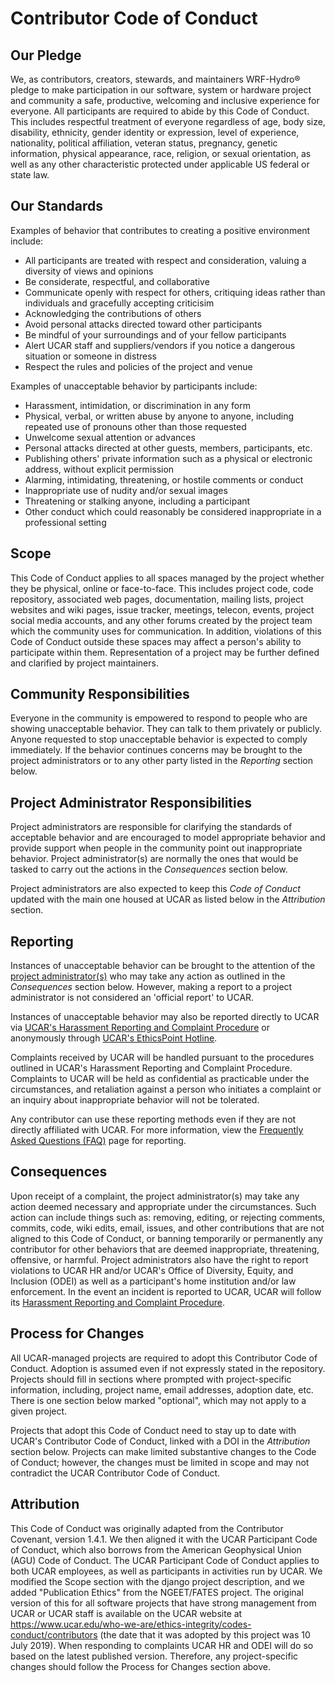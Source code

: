 # Contributor Code of Conduct

## Our Pledge
We, as contributors, creators, stewards, and maintainers WRF-Hydro® pledge to make participation in our software, system or hardware project and community a safe, productive, welcoming and inclusive experience for everyone. All participants are required to abide by this Code of Conduct. This includes respectful treatment of everyone regardless of age, body size, disability, ethnicity, gender identity or expression, level of experience, nationality, political affiliation, veteran status, pregnancy, genetic information, physical appearance, race, religion, or sexual orientation, as well as any other characteristic protected under applicable US federal or state law.

## Our Standards 
Examples of behavior that contributes to creating a positive environment include:
* All participants are treated with respect and consideration, valuing a diversity of views and opinions
* Be considerate, respectful, and collaborative
* Communicate openly with respect for others, critiquing ideas rather than individuals and gracefully accepting criticisim
* Acknowledging the contributions of others
* Avoid personal attacks directed toward other participants
* Be mindful of your surroundings and of your fellow participants
* Alert UCAR staff and suppliers/vendors if you notice a dangerous situation or someone in distress
* Respect the rules and policies of the project and venue

Examples of unacceptable behavior by participants include:
* Harassment, intimidation, or discrimination in any form
* Physical, verbal, or written abuse by anyone to anyone, including repeated use of pronouns other than those requested
* Unwelcome sexual attention or advances
* Personal attacks directed at other guests, members, participants, etc.
* Publishing others' private information such as a physical or electronic address, without explicit permission
* Alarming, intimidating, threatening, or hostile comments or conduct
* Inappropriate use of nudity and/or sexual images
* Threatening or stalking anyone, including a participant
* Other conduct which could reasonably be considered inappropriate in a professional setting

## Scope
This Code of Conduct applies to all spaces managed by the project whether they be physical, online or face-to-face. This includes project code, code repository, associated web pages, documentation, mailing lists, project websites and wiki pages, issue tracker, meetings, telecon, events, project social media accounts, and any other forums created by the project team which the community uses for communication. In addition, violations of this Code of Conduct outside these spaces may affect a person's ability to participate within them. Representation of a project may be further defined and clarified by project maintainers.

## Community Responsibilities
Everyone in the community is empowered to respond to people who are showing unacceptable behavior. They can talk to them privately or publicly. Anyone requested to stop unacceptable behavior is expected to comply immediately. If the behavior continues concerns may be brought to the project administrators or to any other party listed in the *Reporting* section below.

## Project Administrator Responsibilities
Project administrators are responsible for clarifying the standards of acceptable behavior and are encouraged to model appropriate behavior and provide support when people in the community point out inappropriate behavior. Project administrator(s) are normally the ones that would be tasked to carry out the actions in the *Consequences* section below.

Project administrators are also expected to keep this *Code of Conduct* updated with the main one housed at UCAR as listed below in the *Attribution* section.

## Reporting
Instances of unacceptable behavior can be brought to the attention of the [project administrator(s)](https://ral.ucar.edu/projects/wrf_hydro/team)  who may take any action as outlined in the *Consequences* section below. However, making a report to a project administrator is not considered an 'official report' to UCAR.

Instances of unacceptable behavior may also be reported directly to UCAR via [UCAR's Harassment Reporting and Complaint Procedure](https://operations.ucar.edu/procedures/hr/harassment-reporting-and-complaint-procedure) or anonymously through [UCAR's EthicsPoint Hotline](https://www.ucar.edu/who-we-are/ethics). 

Complaints received by UCAR will be handled pursuant to the procedures outlined in UCAR's Harassment Reporting and Complaint Procedure. Complaints to UCAR will be held as confidential as practicable under the circumstances, and retaliation against a person who initiates a complaint or an inquiry about inappropriate behavior will not be tolerated.

Any contributor can use these reporting methods even if they are not directly affiliated with UCAR. For more information, view the [Frequently Asked Questions (FAQ)](https://operations.ucar.edu/procedures/hr/reporting-faqs) page for reporting.

## Consequences
Upon receipt of a complaint, the project administrator(s) may take any action deemed necessary and appropriate under the circumstances. Such action can include things such as: removing, editing, or rejecting comments, commits, code, wiki edits, email, issues, and other contributions that are not aligned to this Code of Conduct, or banning temporarily or permanently any contributor for other behaviors that are deemed inappropriate, threatening, offensive, or harmful. Project administrators also have the right to report violations to UCAR HR and/or UCAR's Office of Diversity, Equity, and Inclusion (ODEI) as well as a participant's home institution and/or law enforcement. In the event an incident is reported to UCAR, UCAR will follow its [Harassment Reporting and Complaint Procedure](https://operations.ucar.edu/procedures/hr/harassment-reporting-and-complaint-procedure).

## Process for Changes
All UCAR-managed projects are required to adopt this Contributor Code of Conduct. Adoption is assumed even if not expressly stated in the repository. Projects should fill in sections where prompted with project-specific information, including, project name, email addresses, adoption date, etc. There is one section below marked "optional", which may not apply to a given project.

Projects that adopt this Code of Conduct need to stay up to date with UCAR's Contributor Code of Conduct, linked with a DOI in the *Attribution* section below. Projects can make limited substantive changes to the Code of Conduct; however, the changes must be limited in scope and may not contradict the UCAR Contributor Code of Conduct.

## Attribution
This Code of Conduct was originally adapted from the Contributor Covenant, version 1.4.1. We then aligned it with the UCAR Participant Code of Conduct, which also borrows from the American Geophysical Union (AGU) Code of Conduct. The UCAR Participant Code of Conduct applies to both UCAR employees, as well as participants in activities run by UCAR. We modified the Scope section with the django project description, and we added "Publication Ethics" from the NGEET/FATES project. The original version of this for all software projects that have strong management from UCAR or UCAR staff is available on the UCAR website at https://www.ucar.edu/who-we-are/ethics-integrity/codes-conduct/contributors (the date that it was adopted by this project was 10 July 2019). When responding to complaints UCAR HR and ODEI will do so based on the latest published version. Therefore, any project-specific changes should follow the Process for Changes section above.
